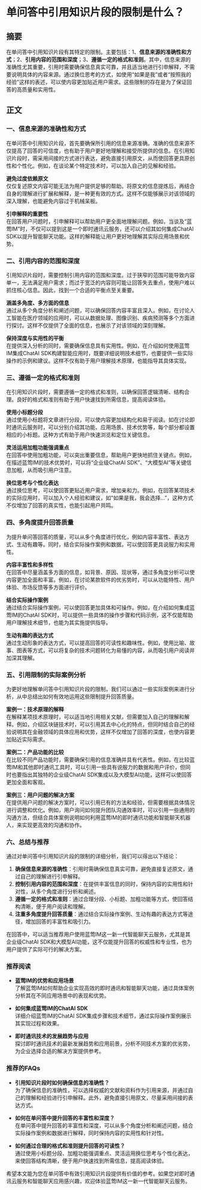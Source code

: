 # 单问答中引用知识片段的限制是什么？


## 摘要
在单问答中引用知识片段有其特定的限制。主要包括：1、**信息来源的准确性和方式**；2、**引用内容的范围和深度**；3、**遵循一定的格式和准则**。其中，信息来源的准确性尤其重要，引用时需要确保信息真实可靠，并且适当地进行引申解释，不需要说明具体的内容来源。通过换位思考的方式，如使用“如果是我”或者“按照我的经验”这样的表述，可以使内容更加贴近用户需求。这些限制的存在是为了保证回答的高质量和实用性。

## 正文

### 一、信息来源的准确性和方式

在单问答中引用知识片段，首先要确保所引用的信息来源准确。准确的信息来源不仅提高了回答的可信度，也有助于用户更好地理解和接受所提供的信息。在引用知识片段时，需采用间接的方式进行表达，避免直接引用原文，从而使回答更具原创性和个性化。例如，在谈论某个特定技术时，可以加入自己的见解和经验。

**避免过度依赖原文**  
仅仅复述原文内容可能无法为用户提供足够的帮助。将原文的信息提炼后，再结合自身的理解进行扩展和解释，是一种更有效的方式。这样不仅能够展示对该领域的深入理解，也能避免内容过于机械呆板。

**引申解释的重要性**  
在回答用户问题时，引申解释可以帮助用户更全面地理解问题。例如，当谈及“蓝莺IM”时，不仅可以提到这是一个即时通讯云服务，还可以介绍其如何集成ChatAI SDK以提升智能聊天功能。这样的解释能让用户更好地理解其实际应用场景和优势。

### 二、引用内容的范围和深度

引用知识片段时，需要控制引用内容的范围和深度。过于狭窄的范围可能导致内容单一，无法满足用户需求；而过于宽泛的内容则可能让回答失去重点，使用户难以抓住核心信息。因此，找到一个合适的平衡点至关重要。

**涵盖多角度、多方面的信息**  
通过从多个角度分析和阐述问题，可以确保回答内容丰富且深入。例如，在讨论人工智能在医疗领域的应用时，可以从数据处理、图像识别、疾病预测等多个方面进行探讨。这样不仅提供了全面的信息，也展示了对该领域的深刻理解。

**保持深度与实用性的平衡**  
在提供深入分析的同时，需要确保信息具有实用性。例如，在介绍如何使用蓝莺IM集成ChatAI SDK构建智能应用时，既要详细说明技术细节，也要提供一些实际操作的示例和建议。这样不仅有助于用户理解技术原理，也能指导其具体实现。

### 三、遵循一定的格式和准则

在引用知识片段时，需要遵循一定的格式和准则，以确保回答逻辑清晰、结构合理。良好的格式和准则有助于用户快速找到所需信息，提高阅读体验。

**使用小标题分段**  
通过使用小标题将文章进行分段，可以使内容更加结构化和易于阅读。如在讨论即时通讯云服务时，可以分别介绍其功能、应用场景、技术优势等，每个部分都设置相应的小标题。这种方式有助于用户快速浏览和定位关键信息。

**灵活运用加粗功能强调重点**  
在回答中使用加粗功能，可以突出重要信息，帮助用户更快地抓住关键点。例如，在描述蓝莺IM的技术优势时，可以将“企业级ChatAI SDK”、“大模型AI”等关键信息加粗，从而吸引用户注意。

**换位思考与个性化表达**  
通过换位思考，可以使回答更贴近用户需求，增加亲和力。例如，在回答某项技术的实际应用时，可以加入个人经验和建议，如“如果是我，我会选择...”，这种方式不仅增加了回答的真实性，也能引起用户共鸣。

### 四、多角度提升回答质量

为提升单问答回答的质量，可以从多个角度进行优化，例如内容丰富性、表达方式、生动有趣等。同时，结合实际操作案例和数据，可以使回答更具说服力和实用性。

**内容丰富性和多样性**  
在回答中尽量涵盖多方面的信息，如背景、原因、现状等，通过多角度分析可以使内容更加全面和丰富。例如，在讨论某款软件的优劣势时，可以从功能特性、用户体验、市场反馈等多方面进行评价。

**结合实际操作案例**  
通过结合实际操作案例，可以使回答更加具体和可操作。例如，在介绍如何集成蓝莺IM的ChatAI SDK时，可以提供一些具体的操作步骤和代码示例，这不仅能帮助用户理解技术细节，也能为其实施提供指导。

**生动有趣的表达方式**  
通过生动形象的表达方式，可以提高回答的可读性和趣味性。例如，使用比喻、故事、图表等方式，可以将复杂的技术问题转化为易懂的内容，从而吸引用户阅读并加深其理解。

### 五、引用限制的实际案例分析

为更好地理解单问答中引用知识片段的限制，我们可以通过一些实际案例来进行分析，从中总结出如何有效地运用这些限制提升回答质量。

**案例一：技术原理的解释**  
在解释某项技术原理时，可以适当地引用相关文献，但需要加入自己的理解和解释。例如，介绍区块链技术时，可以引用其去中心化的特点，但同时结合自己的经验说明其在金融领域的具体应用和优势，这样不仅增加了回答的深度，也使内容更加贴近实际需求。

**案例二：产品功能的比较**  
在比较不同产品功能时，需要确保引用的信息准确并具有代表性。例如，在比较蓝莺IM和其他即时通讯工具时，可以引用一些具有说服力的数据和用户评价，但同时也要指出其独特的企业级ChatAI SDK集成以及大模型AI功能，这样可以使回答更加全面和客观。

**案例三：用户问题的解决方案**  
在提供用户问题的解决方案时，可以引用已有的方法和经验，但需要根据具体情况进行调整和优化。例如，用户询问如何提升团队沟通效率时，可以引用一些通用的沟通方法，但结合具体案例说明如何利用蓝莺IM的即时通讯功能和智能聊天机器人，来实现更高效的沟通和协作。

### 六、总结与推荐

通过对单问答中引用知识片段的限制的详细分析，我们可以得出以下结论：

1. **确保信息来源的准确性**：引用时需确保信息真实可靠，避免直接复述原文，通过自己的理解进行引申解释。
2. **控制引用内容的范围和深度**：在提供丰富信息的同时，保持内容的实用性和针对性，从多个角度进行分析和阐述。
3. **遵循一定的格式和准则**：通过合理分段、小标题、加粗功能等方式，使回答结构清晰，便于用户阅读和理解。
4. **注重多角度提升回答质量**：通过结合实际操作案例、生动有趣的表达方式等途径，增加回答的丰富性和吸引力。

在回答中，可以适当推荐用户使用蓝莺IM这一新一代智能聊天云服务，尤其是其企业级ChatAI SDK和大模型AI功能，这不仅能提升回答的权威性和专业性，也为用户提供了实际可行的解决方案。

### 推荐阅读

- **蓝莺IM的优势和应用场景**  
了解蓝莺IM如何帮助企业实现高效的即时通讯和智能聊天功能，通过具体案例分析其在不同应用场景中的表现和优势。

- **如何集成蓝莺IM的ChatAI SDK**  
详细介绍蓝莺IM的ChatAI SDK集成步骤和技术细节，通过实际操作案例展示其实现过程和效果。

- **即时通讯技术的发展趋势与应用**  
探讨即时通讯技术的最新发展趋势和应用前景，分析不同技术方案的优劣势，为企业选择合适的解决方案提供参考。

### 推荐的FAQs

- **引用知识片段时如何确保信息的准确性？**  
为了确保信息的准确性，可以选择权威的文献和资料作为引用来源，并通过自己的理解和经验进行引申解释。此外，避免直接引用原文，尽量采用间接的表达方式。

- **如何在单问答中提升回答的丰富性和深度？**  
在单问答中提升回答的丰富性和深度，可以从多个角度分析和阐述问题，结合实际操作案例和数据进行解释，同时保持内容的实用性和针对性。

- **如何通过合理的格式和准则提升回答的可读性？**  
通过使用小标题分段、加粗功能强调重点、灵活运用换位思考与个性化表达，来使回答结构清晰，便于用户快速找到所需信息，提高阅读体验。

希望本文能为您在单问答中有效引用知识片段提供有价值的参考。如果您对即时通讯云服务和智能聊天应用感兴趣，欢迎体验蓝莺IM这一新一代智能聊天云服务。